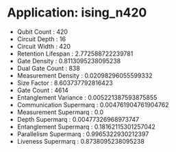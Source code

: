 # Application: ising_n420
- Qubit Count : 420
- Circuit Depth : 16
- Circuit Width : 420
- Retention Lifespan : 2.772588722239781
- Gate Density : 0.8113095238095238
- Dual Gate Count : 838
- Measurement Density : 0.02098296055599332
- Size Factor : 8.603737792816423
- Gate Count : 4614
- Entanglement Variance : 0.005221387593875855
- Communication Supermarq : 0.004761904761904762
- Measurement Supermarq : 0.0
- Depth Supermarq : 0.00477326968973747
- Entanglement Supermarq : 0.18162115301257042
- Parallelism Supermarq : 0.9965322930212397
- Liveness Supermarq : 0.8738095238095238
